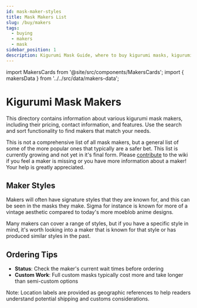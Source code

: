 ```yaml
---
id: mask-maker-styles
title: Mask Makers List
slug: /buy/makers
tags:
  - buying
  - makers
  - mask
sidebar_position: 1
description: Kigurumi Mask Guide, where to buy kigurumi masks, kigurumi mask makers and kig sellers
---
```


import MakersCards from '@site/src/components/MakersCards';
import { makersData } from '../../src/data/makers-data';

# Kigurumi Mask Makers

This directory contains information about various kigurumi mask makers, including their pricing, contact information, and features. Use the search and sort functionality to find makers that match your needs.

This is not a comprehensive list of all mask makers, but a general list of some of the more popular ones that typically are a safer bet. This list is currently growing and not yet in it's final form. Please [contribute](../02-contributing.md) to the wiki if you feel a maker is missing or you have more information about a maker! Your help is greatly appreciated.

<MakersCards data={makersData} />

## Maker Styles

Makers will often have signature styles that they are known for, and this can be seen in the masks they make. Sigma for instance is known for more of a vintage aesthetic compared to today's more moeblob anime designs. 

Many makers can cover a range of styles, but if you have a specific style in mind, it's worth looking into a maker that is known for that style or has produced similar styles in the past.

## Ordering Tips

- **Status**: Check the maker's current wait times before ordering
- **Custom Work**: Full custom masks typically cost more and take longer than semi-custom options


Note: Location labels are provided as geographic references to help readers understand potential shipping and customs considerations.
